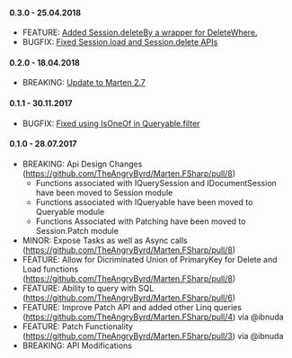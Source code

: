 #### 0.3.0 - 25.04.2018
* FEATURE: [Added Session.deleteBy a wrapper for DeleteWhere.](https://github.com/TheAngryByrd/Marten.FSharp/pull/15)
* BUGFIX:  [Fixed Session.load and Session.delete APIs](https://github.com/TheAngryByrd/Marten.FSharp/pull/15)

#### 0.2.0 - 18.04.2018
* BREAKING: [Update to Marten 2.7](https://github.com/TheAngryByrd/Marten.FSharp/pull/14)

#### 0.1.1 - 30.11.2017
* BUGFIX: [Fixed using IsOneOf in Queryable.filter](https://github.com/TheAngryByrd/Marten.FSharp/pull/12)

#### 0.1.0 - 28.07.2017
* BREAKING: Api Design Changes (https://github.com/TheAngryByrd/Marten.FSharp/pull/8)
  * Functions associated with IQuerySession and IDocumentSession have been moved to Session module
  * Functions associated with IQueryable have been moved to Queryable module
  * Functions Associated with Patching have been moved to Session.Patch module
* MINOR: Expose Tasks as well as Async calls (https://github.com/TheAngryByrd/Marten.FSharp/pull/8)
* FEATURE: Allow for Dicriminated Union of PrimaryKey for Delete and Load functions (https://github.com/TheAngryByrd/Marten.FSharp/pull/8)
* FEATURE:  Ability to query with SQL (https://github.com/TheAngryByrd/Marten.FSharp/pull/6)
* FEATURE:  Improve Patch API and added other Linq queries (https://github.com/TheAngryByrd/Marten.FSharp/pull/4) via @ibnuda
* FEATURE:  Patch Functionality (https://github.com/TheAngryByrd/Marten.FSharp/pull/3) via @ibnuda 
* BREAKING: API Modifications

